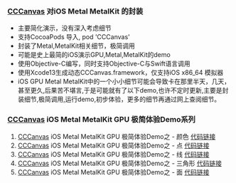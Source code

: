 ### [CCCanvas](https://github.com/ccworld1000/CCCanvas) 对iOS Metal MetalKit 的封装
* 主要简化演示，没有深入考虑细节
* 支持CocoaPods 导入, pod 'CCCanvas'
* 封装了Metal,MetalKit相关细节，极简调用
* 可能是史上最简的iOS演示GPU,Metal,MetalKit的demo
* 使用Objective-C编写，同时支持Objective-C与Swift语言调用
* 使用Xcode13生成动态CCCanvas.framework，仅支持iOS x86_64 模拟器
* iOS GPU Metal MetalKit中的一个小小细节可能会导致卡在那里半天，几天，甚至更久,后果苦不堪言,于是可能就有了以下demo,也许不定时更新,主要是封装细节,极简调用,运行demo,初步体验，更多的细节再通过网上查阅细节。

### [CCCanvas](https://github.com/ccworld1000/CCCanvas) iOS Metal MetalKit GPU 极简体验Demo系列
1. [CCCanvas](https://github.com/ccworld1000/CCCanvas) iOS Metal MetalKit GPU 极简体验Demo之 - 颜色 [代码链接](https://github.com/ccworld1000/CCCanvas.Color)
2. [CCCanvas](https://github.com/ccworld1000/CCCanvas) iOS Metal MetalKit GPU 极简体验Demo之 - 点 [代码链接](https://github.com/ccworld1000/CCCanvas.Point)
3. [CCCanvas](https://github.com/ccworld1000/CCCanvas) iOS Metal MetalKit GPU 极简体验Demo之 - 线 [代码链接](https://github.com/ccworld1000/CCCanvas.Line)
4. [CCCanvas](https://github.com/ccworld1000/CCCanvas) iOS Metal MetalKit GPU 极简体验Demo之 - 三角形 [代码链接](https://github.com/ccworld1000/CCCanvas.Triangle)
5. [CCCanvas](https://github.com/ccworld1000/CCCanvas) iOS Metal MetalKit GPU 极简体验Demo之 - 面 [代码链接](https://github.com/ccworld1000/CCCanvas.Plane)

